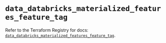 # `data_databricks_materialized_features_feature_tag`

Refer to the Terraform Registry for docs: [`data_databricks_materialized_features_feature_tag`](https://registry.terraform.io/providers/databricks/databricks/1.89.0/docs/data-sources/materialized_features_feature_tag).
